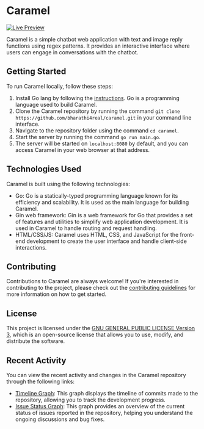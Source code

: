 # Caramel

[![Live Preview](https://img.shields.io/badge/Live%20Preview-%E2%9C%A8-blue)](https://caramel-chat.vercel.app/)

Caramel is a simple chatbot web application with text and image reply functions using regex patterns. It provides an interactive interface where users can engage in conversations with the chatbot.

## Getting Started

To run Caramel locally, follow these steps:

1. Install Go lang by following the [instructions](https://go.dev/doc/install). Go is a programming language used to build Caramel.
2. Clone the Caramel repository by running the command `git clone https://github.com/bharathi4real/caramel.git` in your command line interface.
3. Navigate to the repository folder using the command `cd caramel`.
4. Start the server by running the command `go run main.go`.
5. The server will be started on `localhost:8080` by default, and you can access Caramel in your web browser at that address.

## Technologies Used

Caramel is built using the following technologies:

- Go: Go is a statically-typed programming language known for its efficiency and scalability. It is used as the main language for building Caramel.
- Gin web framework: Gin is a web framework for Go that provides a set of features and utilities to simplify web application development. It is used in Caramel to handle routing and request handling.
- HTML/CSS/JS: Caramel uses HTML, CSS, and JavaScript for the front-end development to create the user interface and handle client-side interactions.

## Contributing

Contributions to Caramel are always welcome! If you're interested in contributing to the project, please check out the [contributing guidelines](CONTRIBUTING.md) for more information on how to get started.

## License

This project is licensed under the [GNU GENERAL PUBLIC LICENSE Version 3](LICENSE), which is an open-source license that allows you to use, modify, and distribute the software.

## Recent Activity

You can view the recent activity and changes in the Caramel repository through the following links:

- [Timeline Graph](https://github.com/Bharathi4real/caramel/commits): This graph displays the timeline of commits made to the repository, allowing you to track the development progress.
- [Issue Status Graph](https://github.com/Bharathi4real/caramel/issues): This graph provides an overview of the current status of issues reported in the repository, helping you understand the ongoing discussions and bug fixes.
